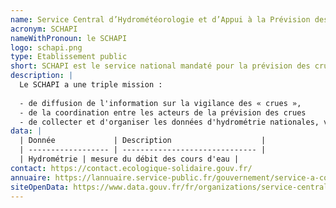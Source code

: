 ```yaml
---
name: Service Central d’Hydrométéorologie et d’Appui à la Prévision des Inondations
acronym: SCHAPI
nameWithPronoun: le SCHAPI
logo: schapi.png
type: Etablissement public
short: SCHAPI est le service national mandaté pour la prévision des crues en France.
description: |
  Le SCHAPI a une triple mission :
  
  - de diffusion de l'information sur la vigilance des « crues », 
  - de la coordination entre les acteurs de la prévision des crues
  - de collecter et d'organiser les données d'hydrométrie nationales, visant à alimenter la base de données de la « Banque-Hydro »
data: |
  | Donnée             | Description                    |
  | ------------------ | ------------------------------ |
  | Hydrométrie | mesure du débit des cours d'eau |
contact: https://contact.ecologique-solidaire.gouv.fr/
annuaire: https://lannuaire.service-public.fr/gouvernement/service-a-competence-nationale_179157
siteOpenData: https://www.data.gouv.fr/fr/organizations/service-central-dhydrometeorologie-et-dappui-a-la-prevision-des-inondations/
---
```

